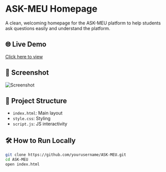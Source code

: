 # ASK-MEU Homepage

A clean, welcoming homepage for the ASK-MEU platform to help students ask questions easily and understand the platform.

## 🌐 Live Demo
[Click here to view](https://your-deployment-link.com)

## 📸 Screenshot
![Screenshot](screenshot.png)

## 📁 Project Structure
- `index.html`: Main layout
- `style.css`: Styling
- `script.js`: JS interactivity

## 🛠 How to Run Locally
```bash
git clone https://github.com/yourusername/ASK-MEU.git
cd ASK-MEU
open index.html
